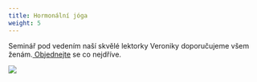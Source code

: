 ```yaml
---
title: Hormonální jóga
weight: 5
---
```

Seminář pod vedením naší skvělé lektorky Veroniky doporučujeme  všem ženám.[ Objednejte](https://vigvam.webooker.eu/) se co nejdříve.

![](/images/uploads/baner_hormonalka.jpg)